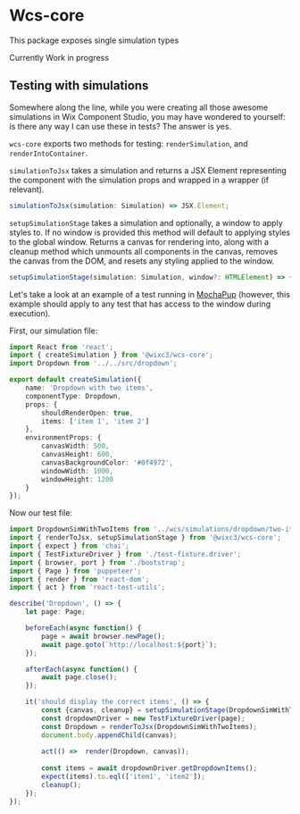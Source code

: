 # Wcs-core

This package exposes single simulation types

Currently Work in progress

## Testing with simulations
Somewhere along the line, while you were creating all those awesome simulations in Wix Component Studio, you may have wondered to yourself: is there any way I can use these in tests? The answer is yes.

`wcs-core` exports two methods for testing: `renderSimulation`, and `renderIntoContainer`. 

`simulationToJsx` takes a simulation and returns a JSX Element representing the component with the simulation props and wrapped in a wrapper (if relevant). 
```ts
simulationToJsx(simulation: Simulation) => JSX.Element;
```

`setupSimulationStage` takes a simulation and optionally, a window to apply styles to. If no window is provided this method will default to applying styles to the global window. Returns a canvas for rendering into, along with a cleanup method which unmounts all components in the canvas, removes the canvas from the DOM, and resets any styling applied to the window.
```ts
setupSimulationStage(simulation: Simulation, window?: HTMLElement) => { canvas: HTMLElement, cleanup: () => boolean };
```

Let's take a look at an example of a test running in [MochaPup](https://github.com/wixplosives/mocha-pup) (however, this example should apply to any test that has access to the window during execution). 

First, our simulation file:

```ts
import React from 'react';
import { createSimulation } from '@wixc3/wcs-core';
import Dropdown from '../../src/dropdown';

export default createSimulation({
    name: 'Dropdown with two items',
    componentType: Dropdown,
    props: {
        shouldRenderOpen: true,
        items: ['item 1', 'item 2']
    },
    environmentProps: {
        canvasWidth: 500,
        canvasHeight: 600,
        canvasBackgroundColor: '#0f4972',
        windowWidth: 1000,
        windowHeight: 1200
    }
});
```

Now our test file:

```ts
import DropdownSimWithTwoItems from '../wcs/simulations/dropdown/two-items-sim';
import { renderToJsx, setupSimulationStage } from '@wixc3/wcs-core';
import { expect } from 'chai';
import { TestFixtureDriver } from './test-fixture.driver';
import { browser, port } from './bootstrap';
import { Page } from 'puppeteer';
import { render } from 'react-dom';
import { act } from 'react-test-utils';

describe('Dropdown', () => {
    let page: Page;

    beforeEach(async function() {
        page = await browser.newPage();
        await page.goto(`http://localhost:${port}`);
    });

    afterEach(async function() {
        await page.close();
    });

    it('should display the correct items', () => {
        const {canvas, cleanup} = setupSimulationStage(DropdownSimWithTwoItems);
        const dropdownDriver = new TestFixtureDriver(page);
        const Dropdown = renderToJsx(DropdownSimWithTwoItems);
        document.body.appendChild(canvas);
        
        act(() =>  render(Dropdown, canvas));
       
        const items = await dropdownDriver.getDropdownItems();
        expect(items).to.eql(['item1', 'item2']);
        cleanup();
    });
});
```

